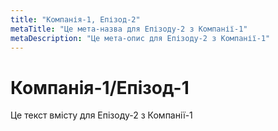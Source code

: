 ```yaml
---
title: "Компанія-1, Eпізод-2"
metaTitle: "Це мета-назва для Eпізоду-2 з Компанії-1"
metaDescription: "Це мета-опис для Eпізоду-2 з Компанії-1"
---
```


# Компанія-1/Eпізод-1
Це текст вмісту для Eпізоду-2 з Компанії-1
